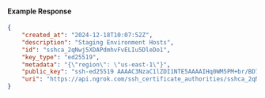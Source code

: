 <!-- Code generated for API Clients. DO NOT EDIT. -->

#### Example Response

```json
{
	"created_at": "2024-12-18T10:07:52Z",
	"description": "Staging Environment Hosts",
	"id": "sshca_2qNwj5XDAPdmhvFvELIu5DleDo1",
	"key_type": "ed25519",
	"metadata": "{\"region\": \"us-east-1\"}",
	"public_key": "ssh-ed25519 AAAAC3NzaC1lZDI1NTE5AAAAIHq0WM5PM+br/BD7nDeD3bQKGg704AtG+38hMEqT0amx",
	"uri": "https://api.ngrok.com/ssh_certificate_authorities/sshca_2qNwj5XDAPdmhvFvELIu5DleDo1"
}
```
